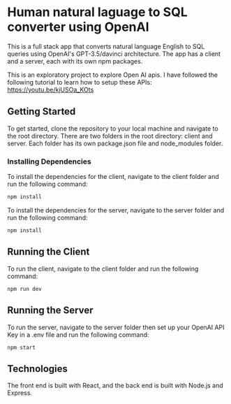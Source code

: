 # Human natural laguage to SQL converter using OpenAI

This is a full stack app that converts natural language English to SQL queries using OpenAI's GPT-3.5/davinci architecture. The app has a client and a server, each with its own npm packages.

This is an exploratory project to explore Open AI apis. I have followed the following tutorial to learn how to setup these APIs: https://youtu.be/kjUSOa_KOts

## Getting Started

To get started, clone the repository to your local machine and navigate to the root directory. There are two folders in the root directory: client and server. Each folder has its own package.json file and node_modules folder.

### Installing Dependencies

To install the dependencies for the client, navigate to the client folder and run the following command:

```bash
npm install
```

To install the dependencies for the server, navigate to the server folder and run the following command:

```
npm install
```

## Running the Client

To run the client, navigate to the client folder and run the following command:

```
npm run dev
```

## Running the Server

To run the server, navigate to the server folder then set up your OpenAI API Key in a .env file and run the following command:

```
npm start
```

## Technologies

The front end is built with React, and the back end is built with Node.js and Express.
